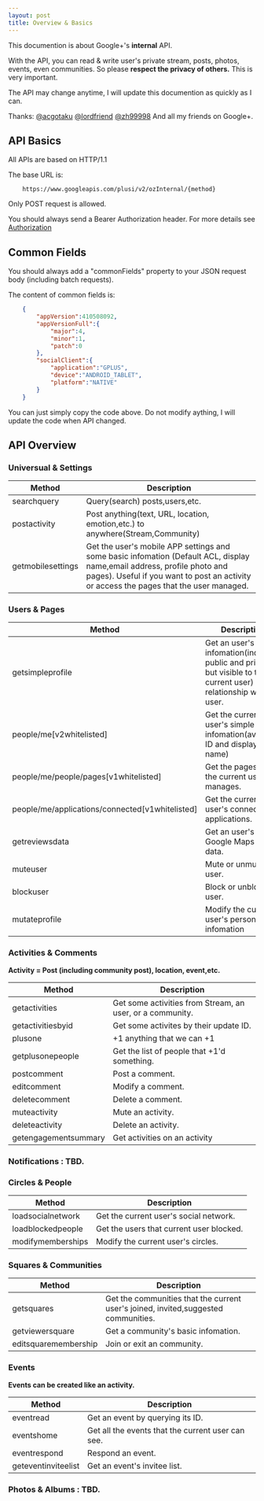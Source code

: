 ```yaml
---
layout: post
title: Overview & Basics
---
```

This documention is about Google+'s **internal** API.

With the API, you can read & write user's private stream, posts, photos, events, even communities.
So please **respect the privacy of others.** This is very important.

The API may change anytime, I will update this documention as quickly as I can.

Thanks: [@acgotaku](https://github.com/acgotaku) [@lordfriend](https://github.com/lordfriend) [@zh99998](https://github.com/zh99998) And all my friends on Google+.

API Basics
----------
All APIs are based on HTTP/1.1

The base URL is:

		https://www.googleapis.com/plusi/v2/ozInternal/{method}

Only POST request is allowed.

You should always send a Bearer Authorization header. For more details see [Authorization](/apis/auth.html)

Common Fields
-------------
You should always add a "commonFields" property to your JSON request body (including batch requests).

The content of common fields is:
```json
	{
		"appVersion":410508092,
		"appVersionFull":{
			"major":4,
			"minor":1,
			"patch":0
		},
		"socialClient":{
			"application":"GPLUS",
			"device":"ANDROID_TABLET",
			"platform":"NATIVE"
		}
	}
```
You can just simply copy the code above. Do not modify aything, I will update the code when API changed.

API Overview
------------
### Universual & Settings
|Method      |Description                                                                   |
|------------|------------------------------------------------------------------------------|
|searchquery |Query(search) posts,users,etc.                                                |
|postactivity|Post anything(text, URL, location, emotion,etc.) to anywhere(Stream,Community)|
|getmobilesettings|Get the user's mobile APP settings and some basic infomation (Default ACL, display name,email address, profile photo and pages). Useful if you want to post an activity or access the pages that the user managed.|

### Users & Pages
|Method          |Description                                                                   |
|----------------|------------------------------------------------------------------------------|
|getsimpleprofile|Get an user's basic infomation(including public and privite but visible to the current user) and relationship with the user.|
|people/me[v2whitelisted] |Get the current user's simple infomation(avatar, ID and display name)|
|people/me/people/pages[v1whitelisted] |Get the pages that the current user manages.            |
|people/me/applications/connected[v1whitelisted] |Get the current user's connected applications.|
|getreviewsdata  |Get an user's Google Maps review data.                                        |
|muteuser        |Mute or unmute an user.                                                       |
|blockuser       |Block or unblock an user.                                                     |
|mutateprofile   |Modify the current user's personal infomation                                 |

### Activities & Comments
**Activity = Post (including community post), location, event,etc.**

|Method              |Description                                              |
|--------------------|---------------------------------------------------------|
|getactivities       |Get some activities from Stream, an user, or a community.|
|getactivitiesbyid   |Get some activites by their update ID.                   |
|plusone             |+1 anything that we can +1                               |
|getplusonepeople    |Get the list of people that +1'd something.              |
|postcomment         |Post a comment.                                          |
|editcomment         |Modify a comment.                                        |
|deletecomment       |Delete a comment.                                        |
|muteactivity        |Mute an activity.                                        |
|deleteactivity      |Delete an activity.                                      |
|getengagementsummary|Get activities on an activity                            |

### Notifications : TBD.

### Circles & People
|Method              |Description                                              |
|--------------------|---------------------------------------------------------|
|loadsocialnetwork   |Get the current user's social network.                   |
|loadblockedpeople   |Get the users that current user blocked.                 |
|modifymemberships   |Modify the current user's circles.                       |

### Squares & Communities
|Method              |Description                                                                       |
|--------------------|----------------------------------------------------------------------------------|
|getsquares          |Get the communities that the current user's joined, invited,suggested communities.|
|getviewersquare     |Get a community's basic infomation.                                               |
|editsquaremembership|Join or exit an community.                                                        |

### Events
**Events can be created like an activity.**

|Method              |Description                                      |
|--------------------|-------------------------------------------------|
|eventread           |Get an event by querying its ID.                 |
|eventshome          |Get all the events that the current user can see.|
|eventrespond        |Respond an event.                                |
|geteventinviteelist |Get an event's invitee list.                     |

### Photos & Albums : TBD.
